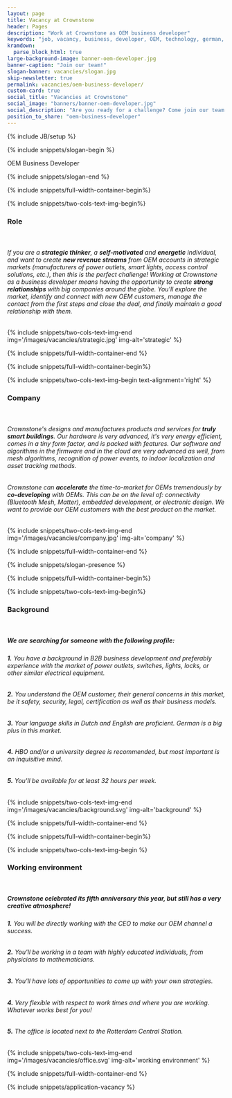 ```yaml
---
layout: page
title: Vacancy at Crownstone
header: Pages
description: "Work at Crownstone as OEM business developer"
keywords: "job, vacancy, business, developer, OEM, technology, german, dutch"
kramdown: 
  parse_block_html: true
large-background-image: banner-oem-developer.jpg
banner-caption: "Join our team!"
slogan-banner: vacancies/slogan.jpg
skip-newsletter: true
permalink: vacancies/oem-business-developer/
custom-card: true
social_title: "Vacancies at Crownstone"
social_image: "banners/banner-oem-developer.jpg"
social_description: "Are you ready for a challenge? Come join our team as OEM business developer! We are looking forward to welcome you in our team!"
position_to_share: "oem-business-developer" 
---
```

{% include JB/setup %}


{% include snippets/slogan-begin %}

OEM Business Developer

{% include snippets/slogan-end %}


{% include snippets/full-width-container-begin%}

{% include snippets/two-cols-text-img-begin%}

### Role

<p>&nbsp;</p>  

###### If you are a **strategic thinker**, a **self-motivated** and **energetic** individual, and want to create **new revenue streams** from OEM accounts in strategic markets (manufacturers of power outlets, smart lights, access control solutions, etc.), then this is the perfect challenge! Working at Crownstone as a business developer means having the opportunity to create **strong relationships** with big companies around the globe. You'll explore the market, identify and connect with new OEM customers, manage the contact from the first steps and close the deal, and finally maintain a good relationship with them.

{% include snippets/two-cols-text-img-end img='/images/vacancies/strategic.jpg' img-alt='strategic' %}

{% include snippets/full-width-container-end %}



{% include snippets/full-width-container-begin%}

{% include snippets/two-cols-text-img-begin text-alignment='right' %}

### Company

<p>&nbsp;</p>  

###### Crownstone's designs and manufactures products and services for **truly smart buildings**. Our hardware is very advanced, it's very energy efficient, comes in a tiny form factor, and is packed with features. Our software and algorithms in the firmware and in the cloud are very advanced as well, from mesh algorithms, recognition of power events, to indoor localization and asset tracking methods. 
###### Crownstone can **accelerate** the time-to-market for OEMs tremendously by **co-developing** with OEMs. This can be on the level of: connectivity (Bluetooth Mesh, Matter), embedded development, or electronic design. We want to provide our OEM customers with the best product on the market.

{% include snippets/two-cols-text-img-end img='/images/vacancies/company.jpg' img-alt='company' %}

{% include snippets/full-width-container-end %}


{% include snippets/slogan-presence %}


{% include snippets/full-width-container-begin%}

{% include snippets/two-cols-text-img-begin%}

### Background

<p>&nbsp;</p>  

##### We are searching for someone with the following profile:

###### **1.** You have a background in B2B business development and preferably experience with the market of power outlets, switches, lights, locks, or other similar electrical equipment.
###### **2.** You understand the OEM customer, their general concerns in this market, be it safety, security, legal, certification as well as their business models.
###### **3.** Your language skills in Dutch and English are proficient. German is a big plus in this market.
###### **4.** HBO and/or a university degree is recommended, but most important is an inquisitive mind.
###### **5.** You'll be available for at least 32 hours per week.

{% include snippets/two-cols-text-img-end img='/images/vacancies/background.svg' img-alt='background' %}

{% include snippets/full-width-container-end %}



{% include snippets/full-width-container-begin%}

{% include snippets/two-cols-text-img-begin %}

### Working environment

<p>&nbsp;</p>  

##### Crownstone celebrated its fifth anniversary this year, but still has a very creative atmosphere!

###### **1.** You will be directly working with the CEO to make our OEM channel a success. 
###### **2.** You'll be working in a team with highly educated individuals, from physicians to mathematicians.
###### **3.** You'll have lots of opportunities to come up with your own strategies. 
###### **4.** Very flexible with respect to work times and where you are working. Whatever works best for you!
###### **5.** The office is located next to the Rotterdam Central Station.

{% include snippets/two-cols-text-img-end img='/images/vacancies/office.svg' img-alt='working environment' %}

{% include snippets/full-width-container-end %}


{% include snippets/application-vacancy %}